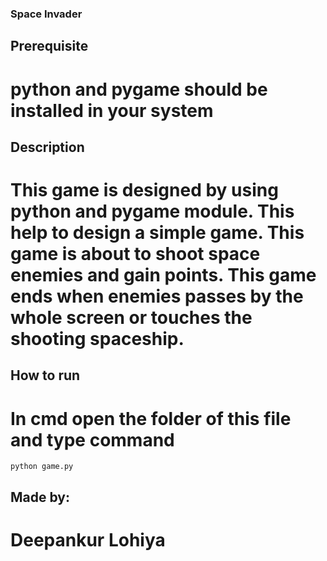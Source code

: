 ### Space Invader


## Prerequisite
# python and pygame should be installed in your system


## Description 
# This game is designed by using python and pygame module. This help to design a simple game. This game is about to shoot space enemies and gain points. This game ends when enemies passes by the whole screen or touches the shooting spaceship.


## How to run
# In cmd open the folder of this file and type command
```
python game.py
```


## Made by:
# Deepankur Lohiya
